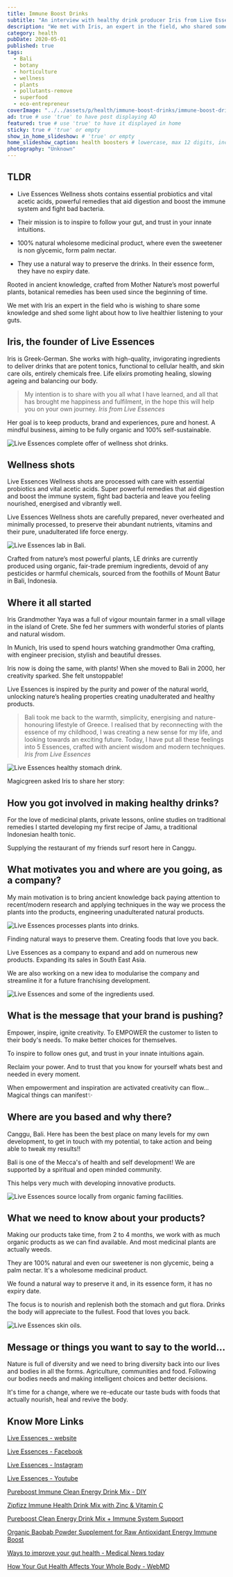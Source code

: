 ```yaml
---
title: Immune Boost Drinks
subtitle: "An interview with healthy drink producer Iris from Live Essences."
description: "We met with Iris, an expert in the field, who shared some knowledge and shed some light about how to live healthier by listening to your guts." # max 160 digits
category: health
pubDate: 2020-05-01
published: true
tags:
  - Bali
  - botany
  - horticulture
  - wellness
  - plants
  - pollutants-remove
  - superfood
  - eco-entrepreneur
coverImage: "../../assets/p/health/immune-boost-drinks/immune-boost-drinks.jpg"
ad: true # use 'true' to have post displaying AD
featured: true # use 'true' to have it displayed in home
sticky: true # 'true' or empty
show_in_home_slideshow: # 'true' or empty
home_slideshow_caption: health boosters # lowercase, max 12 digits, including spaces
photography: "Unknown"
---
```


<div class="tldr">

## TLDR

- Live Essences Wellness shots contains essential probiotics and vital acetic acids, powerful remedies that aid digestion and boost the immune system and fight bad bacteria.

- Their mission is to inspire to follow your gut, and trust in your innate intuitions.

- 100% natural wholesome medicinal product, where even the sweetener is non glycemic, form palm nectar.

- They use a natural way to preserve the drinks. In their essence form, they have no expiry date.

</div>

Rooted in ancient knowledge, crafted from Mother Nature’s most powerful plants, botanical remedies has been used since the beginning of time.

We met with Iris an expert in the field who is wishing to share some knowledge and shed some light about how to live healthier listening to your guts.

## Iris, the founder of Live Essences

Iris is Greek-German. She works with high-quality, invigorating ingredients to deliver drinks that are potent tonics, functional to cellular health, and skin care oils, entirely chemicals free. Life elixirs promoting healing, slowing ageing and balancing our body.

> My intention is to share with you all what I have learned, and all that has brought me happiness and fulfilment, in the hope this will help you on your own journey. _Iris from Live Essences_

Her goal is to keep products, brand and experiences, pure and honest. A mindful business, aiming to be fully organic and 100% self-sustainable.

![Live Essences complete offer of wellness shot drinks.](../../assets/p/health/immune-boost-drinks/immune-boost-drinks-02.jpg)

## Wellness shots

Live Essences Wellness shots are processed with care with essential probiotics and vital acetic acids. Super powerful remedies that aid digestion and boost the immune system, fight bad bacteria and leave you feeling nourished, energised and vibrantly well.

Live Essences Wellness shots are carefully prepared, never overheated and minimally processed, to preserve their abundant nutrients, vitamins and their pure, unadulterated life force energy.

![Live Essences lab in Bali.](../../assets/p/health/immune-boost-drinks/immune-boost-drinks-03.jpg)

Crafted from nature’s most powerful plants, LE drinks are currently produced using organic, fair-trade premium ingredients, devoid of any pesticides or harmful chemicals, sourced from the foothills of Mount Batur in Bali, Indonesia.

## Where it all started

Iris Grandmother Yaya was a full of vigour mountain farmer in a small village in the island of Crete. She fed her summers with wonderful stories of plants and natural wisdom.

In Munich, Iris used to spend hours watching grandmother Oma crafting, with engineer precision, stylish and beautiful dresses.

Iris now is doing the same, with plants! When she moved to Bali in 2000, her creativity sparked. She felt unstoppable!

Live Essences is inspired by the purity and power of the natural world, unlocking nature’s healing properties creating unadulterated and healthy products.

> Bali took me back to the warmth, simplicity, energising and nature-honouring lifestyle of Greece. I realised that by reconnecting with the essence of my childhood, I was creating a new sense for my life, and looking towards an exciting future. Today, I have put all these feelings into 5 Essences, crafted with ancient wisdom and modern techniques. _Iris from Live Essences_

![Live Essences healthy stomach drink.](../../assets/p/health/immune-boost-drinks/immune-boost-drinks-04.jpg)

Magicgreen asked Iris to share her story:

## How you got involved in making healthy drinks?

For the love of medicinal plants, private lessons, online studies on traditional remedies I started developing my first recipe of Jamu, a traditional Indonesian health tonic.

Supplying the restaurant of my friends surf resort here in Canggu.

## What motivates you and where are you going, as a company?

My main motivation is to bring ancient knowledge back paying attention to recent/modern research and applying techniques in the way we process the plants into the products, engineering unadulterated natural products.

![Live Essences processes  plants into drinks.](../../assets/p/health/immune-boost-drinks/immune-boost-drinks-07.jpg)

Finding natural ways to preserve them. Creating foods that love you back.

Live Essences as a company to expand and add on numerous new products. Expanding its sales in South East Asia.

We are also working on a new idea to modularise the company and streamline it for a future franchising development.

![Live Essences and some of the ingredients used.](../../assets/p/health/immune-boost-drinks/immune-boost-drinks-05.jpg)

## What is the message that your brand is pushing?

Empower, inspire, ignite creativity. To EMPOWER the customer to listen to their body's needs. To make better choices for themselves.

To inspire to follow ones gut, and trust in your innate intuitions again.

Reclaim your power. And to trust that you know for yourself whats best and needed in every moment.

When empowerment and inspiration are activated creativity can flow... Magical things can manifest✨

## Where are you based and why there?

Canggu, Bali. Here has been the best place on many levels for my own development, to get in touch with my potential, to take action and being able to tweak my results!!

Bali is one of the Mecca's of health and self development! We are supported by a spiritual and open minded community.

This helps very much with developing innovative products.

![Live Essences source locally from organic faming facilities.](../../assets/p/health/immune-boost-drinks/immune-boost-drinks-06.jpg)

## What we need to know about your products?

Making our products take time, from 2 to 4 months, we work with as much organic products as we can find available. And most medicinal plants are actually weeds.

They are 100% natural and even our sweetener is non glycemic, being a palm nectar. It's a wholesome medicinal product.

We found a natural way to preserve it and, in its essence form, it has no expiry date.

The focus is to nourish and replenish both the stomach and gut flora. Drinks the body will appreciate to the fullest. Food that loves you back.

![Live Essences skin oils.](../../assets/p/health/immune-boost-drinks/immune-boost-drinks-08.jpg)

## Message or things you want to say to the world...

Nature is full of diversity and we need to bring diversity back into our lives and bodies in all the forms. Agriculture, communities and food. Following our bodies needs and making intelligent choices and better decisions.

It's time for a change, where we re-educate our taste buds with foods that actually nourish, heal and revive the body.

## Know More Links

[Live Essences - website](https://live-essences.com)

[Live Essences - Facebook](https://www.facebook.com/liveessences)

[Live Essences - Instagram](https://www.instagram.com/liveessences/)

[Live Essences - Youtube](https://www.youtube.com/channel/UC-CrtGFNj_L4-7vbRtXzQQw/featured?disable_polymer=1)

[Pureboost Immune Clean Energy Drink Mix - DIY](https://amzn.to/3jSYHSs)

[Zipfizz Immune Health Drink Mix with Zinc & Vitamin C](https://amzn.to/37EQdIP)

[Pureboost Clean Energy Drink Mix + Immune System Support](https://amzn.to/3ABRg8W)

[Organic Baobab Powder Supplement for Raw Antioxidant Energy Immune Boost](https://amzn.to/3CKaeMx)

[Ways to improve your gut health - Medical News today](https://www.medicalnewstoday.com/articles/325293)

[How Your Gut Health Affects Your Whole Body - WebMD](https://www.webmd.com/digestive-disorders/ss/slideshow-how-gut-health-affects-whole-body)
